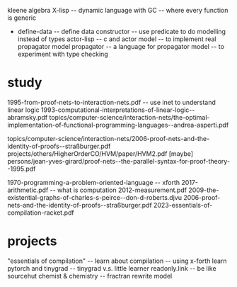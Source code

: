 kleene algebra
X-lisp -- dynamic language with GC -- where every function is generic
- define-data -- define data constructor -- use predicate to do modelling instead of types
actor-lisp -- c and actor model -- to implement real propagator model
propagator -- a language for propagator model -- to experiment with type checking

# study

1995-from-proof-nets-to-interaction-nets.pdf -- use inet to understand linear logic
1993-computational-interpretations-of-linear-logic--abramsky.pdf
topics/computer-science/interaction-nets/the-optimal-implementation-of-functional-programming-languages--andrea-asperti.pdf

topics/computer-science/interaction-nets/2006-proof-nets-and-the-identity-of-proofs--straßburger.pdf
projects/others/HigherOrderCO/HVM/paper/HVM2.pdf
[maybe] persons/jean-yves-girard/proof-nets--the-parallel-syntax-for-proof-theory--1995.pdf

1970-programming-a-problem-oriented-language -- xforth
2017-arithmetic.pdf -- what is computation
2012-measurement.pdf
2009-the-existential-graphs-of-charles-s-peirce--don-d-roberts.djvu
2006-proof-nets-and-the-identity-of-proofs--straßburger.pdf
2023-essentials-of-compilation-racket.pdf

# projects

"essentials of compilation" -- learn about compilation -- using x-forth
learn pytorch and tinygrad -- tinygrad v.s. little learner
readonly.link -- be like sourcehut
chemist & chemistry -- fractran rewrite model
